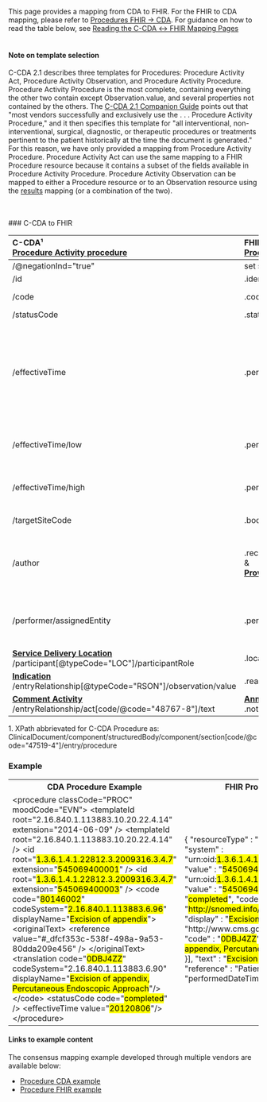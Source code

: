 <link rel="stylesheet" href="colors.css">

This page provides a mapping from CDA to FHIR. For the FHIR to CDA mapping, please refer to [Procedures FHIR → CDA](./FC-procedures.html). For guidance on how to read the table below, see [Reading the C-CDA ↔ FHIR Mapping Pages](./mappingGuidance.html)
<br/><br/>
#### Note on template selection
C-CDA 2.1 describes three templates for Procedures: Procedure Activity Act, Procedure Activity Observation, and Procedure Activity Procedure. Procedure Activity Procedure is the most complete, containing everything the other two contain except Observation.value, and several properties not contained by the others. The [C-CDA 2.1 Companion Guide](https://www.hl7.org/ccdasearch/pdfs/Companion_Guide.pdf) points out that "most vendors successfully and exclusively use the . . . Procedure Activity Procedure," and it then specifies this template for "all interventional, non-interventional, surgical, diagnostic, or therapeutic procedures or treatments pertinent to the patient historically at the time the document is generated." For this reason, we have only provided a mapping from Procedure Activity Procedure. Procedure Activity Act can use the same mapping to a FHIR Procedure resource because it contains a subset of the fields available in Procedure Activity Procedure. Procedure Activity Observation can be mapped to either a Procedure resource or to an Observation resource using the [results](CF-results.html) mapping (or a combination of the two).

<br />
<br />
### C-CDA to FHIR

|C-CDA¹<br/>[Procedure Activity procedure](https://hl7.org/cda/us/ccda/3.0.0/StructureDefinition-ProcedureActivityProcedure.html)|FHIR<br/>[Procedure](http://hl7.org/fhir/us/core/STU4/StructureDefinition-us-core-procedure.html)|Transform Steps|
|:----|:----|:----|
|/@negationInd="true"|set status="not-done"||
|/id|.identifier|[CDA id ↔ FHIR identifier](mappingGuidance.html#cda-id--fhir-identifier)|
|/code|.code|[CDA coding ↔ FHIR CodeableConcept](mappingGuidance.html#cda-coding--fhir-codeableconcept)|
|/statusCode|.status|[CDA statusCode → FHIR status](./ConceptMap-CF-ProcedureStatus.html)|
|/effectiveTime|.performedDateTime|**Constraint**: Use this when effectiveTime@value is populated<br/>[CDA ↔ FHIR Time/Dates](mappingGuidance.html#cda--fhir-timedates) <br/> If no effectiveTime content is provided, put the FHIR [`data-absent-reason`] (https://hl7.org/fhir/R4/extension-data-absent-reason.html) extension on the performedDateTime element.|
|/effectiveTime/low|.performedPeriod.start|**Constraint**: Use this when effectiveTime@value is not populated<br/>[CDA ↔ FHIR Time/Dates](mappingGuidance.html#cda--fhir-timedates)
|/effectiveTime/high|.performedPeriod.end|**Constraint**: Use this when effectiveTime@value is not populated<br/>[CDA ↔ FHIR Time/Dates](mappingGuidance.html#cda--fhir-timedates)
|/targetSiteCode|.bodySite|[CDA coding ↔ FHIR CodeableConcept](mappingGuidance.html#cda-coding--fhir-codeableconcept)|
|/author|.recorder<br/>&<br/>**[Provenance](http://hl7.org/fhir/us/core/STU4/StructureDefinition-us-core-procedure.html)**|<br/>[CDA ↔ FHIR Provenance](mappingGuidance.html#cda--fhir-provenance) <br/>If a latest author can be identified, map to .recorder.<br/>Any author with a time can be put in Provenance.|
|/performer/assignedEntity|.performer.actor|May map to Practitioner, PractitionerRole, or Organization<br/>onBehalfOf should not be used when actor is a Practitioner or PractitionerRole |
|**[Service Delivery Location](https://hl7.org/cda/us/ccda/3.0.0/StructureDefinition-ServiceDeliveryLocation.html)**<br/>/participant[@typeCode="LOC"]/participantRole|.location||
|**[Indication](https://hl7.org/cda/us/ccda/3.0.0/StructureDefinition-Indication.html)**<br/>/entryRelationship[@typeCode="RSON"]/observation/value|.reasonCode|[CDA coding ↔ FHIR CodeableConcept](mappingGuidance.html#cda-coding--fhir-codeableconcept)|
|**[Comment Activity](https://hl7.org/cda/us/ccda/3.0.0/StructureDefinition-CommentActivity.html)**<br/>/entryRelationship/act[code/@code="48767-8"]/text|**[Annotation](https://hl7.org/fhir/datatypes.html#Annotation)**<br/>.note|See [Comment → Annotation](mappingGuidance.html#comment--annotation)|

1\. XPath abbrievated for C-CDA Procedure as: <br/> ClinicalDocument/component/structuredBody/component/section[code/@code="47519-4"]/entry/procedure

### Example

<table><tr><th>CDA Procedure Example</th><th>FHIR Procedure Resource</th></tr>
<tr><td>
<div id="cda" class="border codeArea">&lt;<span class="field">procedure</span> <span class="attrib">classCode=</span><span class="value">"PROC"</span> <span class="attrib">moodCode=</span><span class="value">"EVN"</span>&gt;
  &lt;<span class="field">templateId</span> <span class="attrib">root=</span><span class="value">"2.16.840.1.113883.10.20.22.4.14"</span> <span class="attrib">extension=</span><span class="value">"2014-06-09"</span> /&gt;
  &lt;<span class="field">templateId</span> <span class="attrib">root=</span><span class="value">"2.16.840.1.113883.10.20.22.4.14"</span> /&gt;
  &lt;<span class="field">id</span> <span class="attrib">root=</span><span class="value">"<mark class="color10">1.3.6.1.4.1.22812.3.2009316.3.4.7</mark>"</span> <span class="attrib">extension=</span><span class="value">"<mark class="color11">545069400001</mark>"</span> /&gt;
  &lt;<span class="field">id</span> <span class="attrib">root=</span><span class="value">"<mark class="color10">1.3.6.1.4.1.22812.3.2009316.3.4.7</mark>"</span> <span class="attrib">extension=</span><span class="value">"<mark class="color12">545069400003</mark>"</span> /&gt;
  &lt;<span class="field">code</span> 
    <span class="attrib">code=</span><span class="value">"<mark class="color13">80146002</mark>"</span> 
    <span class="attrib">codeSystem=</span><span class="value">"<mark class="color14">2.16.840.1.113883.6.96</mark>"</span> 
    <span class="attrib">displayName=</span><span class="value">"<mark class="color15">Excision of appendix</mark>"</span>&gt;
    &lt;<span class="field">originalText</span>&gt;
      &lt;<span class="field">reference</span> <span class="attrib">value=</span><span class="value">"#_dfcf353c-538f-498a-9a53-80dda209e456"</span> /&gt;
    &lt;/<span class="field">originalText</span>&gt;
    &lt;<span class="field">translation</span> 
      <span class="attrib">code=</span><span class="value">"<mark class="color16">0DBJ4ZZ</mark>"</span> 
      <span class="attrib">codeSystem=</span><span class="value">"2.16.840.1.113883.6.90"</span> 
      <span class="attrib">displayName=</span><span class="value">"<mark class="color17">Excision of appendix, Percutaneous Endoscopic Approach</mark>"</span>/&gt;
  &lt;/<span class="field">code</span>&gt;
  &lt;<span class="field">statusCode</span> <span class="attrib">code=</span><span class="value">"<mark class="color18">completed</mark>"</span> /&gt;
  &lt;<span class="field">effectiveTime</span> <span class="attrib">value=</span><span class="value">"<mark class="color19">20120806</mark>"</span>/&gt;
&lt;/<span class="field">procedure</span>&gt;</div>
</td><td>
<div id="fhir" class="border codeArea">{
  "<span class="field">resourceType</span>" : "<span class="value">Procedure</span>",
  "<span class="field">identifier</span>" : [{
    "<span class="field">system</span>" : "<span class="value">urn:oid:<mark class="color10">1.3.6.1.4.1.22812.3.2009316.3.4.7</mark></span>",
    "<span class="field">value</span>" : "<span class="value"><mark class="color11">545069400001</mark></span>"
  },
  {
    "<span class="field">system</span>" : "<span class="value">urn:oid:<mark class="color10">1.3.6.1.4.1.22812.3.2009316.3.4.7</mark></span>",
    "<span class="field">value</span>" : "<span class="value"><mark class="color12">545069400003</mark></span>"
  }],
  "<span class="field">status</span>" : "<span class="value"><mark class="color18">completed</mark></span>",
  "<span class="field">code</span>" : {
    "<span class="field">coding</span>" : [{
      "<span class="field">system</span>" : "<span class="value"><mark class="color14">http://snomed.info/sct</mark></span>",
      "<span class="field">code</span>" : "<span class="value"><mark class="color13">80146002</mark></span>",
      "<span class="field">display</span>" : "<span class="value"><mark class="color15">Excision of appendix</mark></span>"
    },
    {
      "<span class="field">system</span>" : "<span class="value">http://www.cms.gov/Medicare/Coding/ICD10</span>",
      "<span class="field">code</span>" : "<span class="value"><mark class="color16">0DBJ4ZZ</mark></span>",
      "<span class="field">display</span>" : "<span class="value"><mark class="color17">Excision of appendix, Percutaneous Endoscopic Approach</mark></span>"
    }],
    "<span class="field">text</span>" : "<span class="value"><mark class="color15">Excision of appendix</mark></span>"
  },
  "<span class="field">subject</span>" : {
    "<span class="field">reference</span>" : "<span class="value">Patient/CF-patient</span>"
  },
  "<span class="field">performedDateTime</span>" : "<span class="value"><mark class="color19">2012-08-06</mark></span>"
}</div>
</td></tr></table>

#### Links to example content

The consensus mapping example developed through multiple vendors are available below:
* [Procedure CDA example](./Binary-CF-procedure.html)
* [Procedure FHIR example](./Procedure-CF-procedure.html)